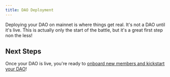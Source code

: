 ```yaml
---
title: DAO Deployment
---
```


Deploying your DAO on mainnet is where things get real. It's not a DAO until it's live. This is actually only the start of the battle, but it's a great first step non the less!  

## Next Steps 

Once your DAO is live, you're ready to [onboard new members and kickstart your DAO](dao-kickstart.md)!